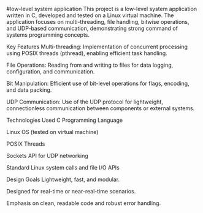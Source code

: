 #low-level system application
This project is a low-level system application written in C, developed and tested on a Linux virtual machine. The application focuses on multi-threading, file handling, bitwise operations, and UDP-based communication, demonstrating strong command of systems programming concepts.

Key Features
Multi-threading: Implementation of concurrent processing using POSIX threads (pthread), enabling efficient task handling.

File Operations: Reading from and writing to files for data logging, configuration, and communication.

Bit Manipulation: Efficient use of bit-level operations for flags, encoding, and data packing.

UDP Communication: Use of the UDP protocol for lightweight, connectionless communication between components or external systems.

Technologies Used
C Programming Language

Linux OS (tested on virtual machine)

POSIX Threads

Sockets API for UDP networking

Standard Linux system calls and file I/O APIs

Design Goals
Lightweight, fast, and modular.

Designed for real-time or near-real-time scenarios.

Emphasis on clean, readable code and robust error handling.
